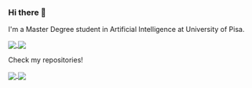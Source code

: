 ### Hi there 👋

I'm a Master Degree student in Artificial Intelligence at University of Pisa.



<a href="https://github.com/anuraghazra/convoychat">
  <img align="center" src="https://github-readme-stats.vercel.app/api?username=dilettagoglia&show_icons=true&theme=calm" />
</a>
<a href="https://github.com/anuraghazra/github-readme-stats">
  <img align="center" src="https://github-readme-stats.vercel.app/api/top-langs/?username=dilettagoglia&layout=compact&theme=calm" />
</a>
<br/>

Check my repositories!

<a href="https://github.com/anuraghazra/github-readme-stats">
  <img align="center" src="https://github-readme-stats.vercel.app/api/pin/?username=dilettagoglia&repo=Signal-Processing&theme=calm" />
</a>
<a href="https://github.com/anuraghazra/convoychat">
  <img align="center" src="https://github-readme-stats.vercel.app/api/pin/?username=dilettagoglia&repo=DataMining&theme=calm" />
</a>

<!--
**dilettagoglia/dilettagoglia** is a ✨ _special_ ✨ repository because its `README.md` (this file) appears on your GitHub profile.

Here are some ideas to get you started:

- 🔭 I’m currently working on ...
- 🌱 I’m currently learning ...
- 👯 I’m looking to collaborate on ...
- 🤔 I’m looking for help with ...
- 💬 Ask me about ...
- 📫 How to reach me: ...
- 😄 Pronouns: ...
- ⚡ Fun fact: ...
-->
